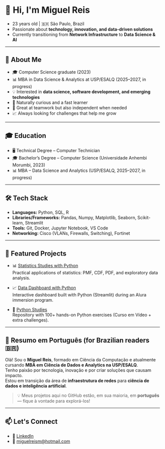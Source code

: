 # 👋 Hi, I'm Miguel Reis  

- 23 years old | 🇧🇷 São Paulo, Brazil  
- Passionate about **technology, innovation, and data-driven solutions**  
- Currently transitioning from **Network Infrastructure** to **Data Science & AI**  

---

## 🚀 About Me
- 🎓 Computer Science graduate (2023)  
- 📊 MBA in Data Science & Analytics at USP/ESALQ (2025–2027, in progress)  
- 💡 Interested in **data science, software development, and emerging technologies**  
- 🔎 Naturally curious and a fast learner  
- 🤝 Great at teamwork but also independent when needed  
- 📈 Always looking for challenges that help me grow  

---

## 🎓 Education
- 🖥️ Technical Degree – Computer Technician  
- 🎓 Bachelor’s Degree – Computer Science (Universidade Anhembi Morumbi, 2023)  
- 📊 MBA – Data Science and Analytics (USP/ESALQ, 2025–2027, in progress)  

---

## 🛠 Tech Stack
- **Languages:** Python, SQL, R
- **Libraries/Frameworks:** Pandas, Numpy, Matplotlib, Seaborn, Scikit-learn, Streamlit  
- **Tools:** Git, Docker, Jupyter Notebook, VS Code  
- **Networking:** Cisco (VLANs, Firewalls, Switching), Fortinet  

---

## 📂 Featured Projects
- 📊 [Statistics Studies with Python](https://github.com/MiguelReisM/estatistica_estudos)  
  Practical applications of statistics: PMF, CDF, PDF, and exploratory data analysis.  

- 📈 [Data Dashboard with Python](https://github.com/MiguelReisM/Dashboard-Dados-Python)  
  Interactive dashboard built with Python (Streamlit) during an Alura immersion program.  

- 🐍 [Python Studies](https://github.com/MiguelReisM/Python_estudos)  
  Repository with 100+ hands-on Python exercises (Curso em Vídeo + extra challenges).  

---

## 📝 Resumo em Português (for Brazilian readers 🇧🇷)
Olá! Sou o **Miguel Reis**, formado em Ciência da Computação e atualmente cursando **MBA em Ciência de Dados e Analytics na USP/ESALQ**.  
Tenho paixão por tecnologia, inovação e por criar soluções que causam impacto.  
Estou em transição da área de **infraestrutura de redes** para **ciência de dados e inteligência artificial**.  

> 💡 Meus projetos aqui no GitHub estão, em sua maioria, em **português** — fique à vontade para explorá-los!

---

## 📫 Let's Connect
- 💼 [LinkedIn](https://www.linkedin.com/in/miguel-reis-10110b199/)  
- 📧 miguelreism@hotmail.com   
